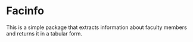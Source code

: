 # Facinfo

This is a simple package that extracts information about faculty members and returns it
in a tabular form.
